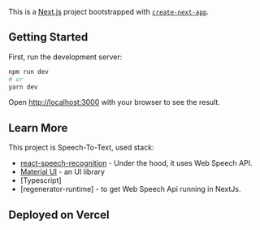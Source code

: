 This is a [Next.js](https://nextjs.org/) project bootstrapped with [`create-next-app`](https://github.com/vercel/next.js/tree/canary/packages/create-next-app).

## Getting Started

First, run the development server:

```bash
npm run dev
# or
yarn dev
```

Open [http://localhost:3000](http://localhost:3000) with your browser to see the result.

## Learn More

This project is Speech-To-Text, used stack:

- [react-speech-recognition](https://www.npmjs.com/package/react-speech-recognition) - Under the hood, it uses Web Speech API.
- [Material UI](https://mui.com/) - an UI library
- [Typescript]
- [regenerator-runtime] - to get Web Speech Api running in NextJs.


## Deployed on Vercel

